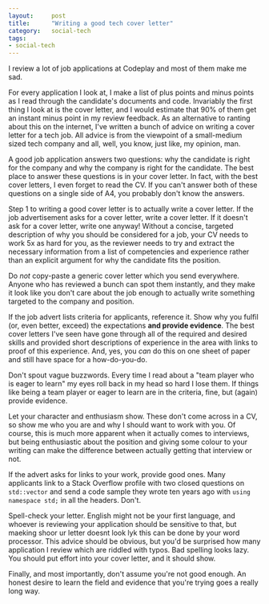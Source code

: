 ```yaml
---
layout:     post
title:      "Writing a good tech cover letter"
category:   social-tech
tags:
- social-tech
---
```


I review a lot of job applications at Codeplay and most of them make me sad.

For every application I look at, I make a list of plus points and minus points as I read through the candidate's documents and code. Invariably the first thing I look at is the cover letter, and I would estimate that 90% of them get an instant minus point in my review feedback. As an alternative to ranting about this on the internet, I've written a bunch of advice on writing a cover letter for a tech job. All advice is from the viewpoint of a small-medium sized tech company and all, well, you know, just like, my opinion, man.

A good job application answers two questions: why the candidate is right for the company and why the company is right for the candidate. The best place to answer these questions is in your cover letter. In fact, with the best cover letters, I even forget to read the CV. If you can't answer both of these questions on a single side of A4, you probably don't know the answers.

Step 1 to writing a good cover letter is to actually write a cover letter. If the job advertisement asks for a cover letter, write a cover letter. If it doesn't ask for a cover letter, write one anyway! Without a concise, targeted description of why you should be considered for a job, your CV needs to work 5x as hard for you, as the reviewer needs to try and extract the necessary information from a list of competencies and experience rather than an explicit argument for why the candidate fits the position.

Do *not* copy-paste a generic cover letter which you send everywhere. Anyone who has reviewed a bunch can spot them instantly, and they make it look like you don't care about the job enough to actually write something targeted to the company and position.

If the job advert lists criteria for applicants, reference it. Show why you fulfil (or, even better, exceed) the expectations **and provide evidence**. The best cover letters I've seen have gone through all of the required and desired skills and provided short descriptions of experience in the area with links to proof of this experience. And, yes, you *can* do this on one sheet of paper and still have space for a how-do-you-do.

Don't spout vague buzzwords. Every time I read about a "team player who is eager to learn" my eyes roll back in my head so hard I lose them. If things like being a team player or eager to learn are in the criteria, fine, but (again) provide evidence.

Let your character and enthusiasm show. These don't come across in a CV, so show me who you are and why I should want to work with you. Of course, this is much more apparent when it actually comes to interviews, but being enthusiastic about the position and giving some colour to your writing can make the difference between actually getting that interview or not.

If the advert asks for links to your work, provide good ones. Many applicants link to a Stack Overflow profile with two closed questions on `std::vector` and send a code sample they wrote ten years ago with `using namespace std;` in all the headers. Don't.

Spell-check your letter. English might not be your first language, and whoever is reviewing your application should be sensitive to that, but maeking shoor ur letter doesnt look lyk this can be done by your word processor. This advice should be obvious, but you'd be surprised how many application I review which are riddled with typos. Bad spelling looks lazy. You should put effort into your cover letter, and it should show.

Finally, and most importantly, don't assume you're not good enough. An honest desire to learn the field and evidence that you're trying goes a really long way.

